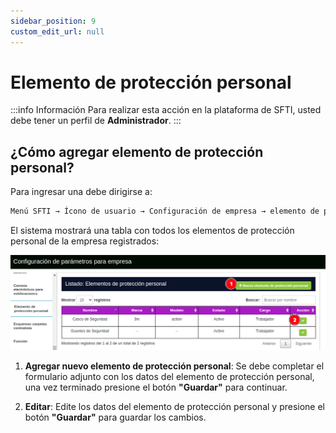 ```yaml
---
sidebar_position: 9
custom_edit_url: null
---
```

# Elemento de protección personal

:::info Información 
Para realizar esta acción en la plataforma de SFTI, usted debe tener un perfil de **Administrador**.
:::

## ¿Cómo agregar elemento de protección personal?
Para ingresar una debe dirigirse a: 

<div align="center">

```bash
Menú SFTI → Ícono de usuario → Configuración de empresa → elemento de protección personal
```
</div>

El sistema mostrará una tabla con todos los elementos de protección personal de la empresa registrados:

<div align="center">

![epp](/img/img_manual/img_configuracion/2023-08-08_09-41.png)

</div>

1. **Agregar nuevo elemento de protección personal**: Se debe completar el formulario adjunto con los datos del elemento de protección personal, una vez terminado presione el botón **"Guardar"** para continuar.

2. **Editar**: Edite los datos del elemento de protección personal y presione el botón **"Guardar"** para guardar los cambios.
